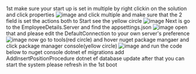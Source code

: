 1st make sure your start up is set in multiple by right clickin on the solution and click properties
![image](https://github.com/user-attachments/assets/b251f65a-bc87-4e11-b88b-df124639ee02)
and click multiple and make sure that the 2 field is set the actions both to Start see the yellow circle 
![image](https://github.com/user-attachments/assets/69ddf579-8512-4174-afa1-060bc268f9c6)
Next is go to the EmployeeDetails.Server and find the appsettings.json 
![image](https://github.com/user-attachments/assets/836832da-788e-4b4d-8f64-089469e91985)
open that and please edit the DefaultConnection to your own server's preference 
![image](https://github.com/user-attachments/assets/e84fef89-e979-4467-acfe-96fc494d333c)
now go to tools(red circle) and hover nuget package mangaer and click package manager console(yellow circle)
![image](https://github.com/user-attachments/assets/5c8eeb31-e14f-4e4d-a832-10cf9f9bc01b)
and run the code below to nuget console
dotnet ef migrations add AddInsertPositionProcedure
dotnet ef database update
after that you can start the system please refresh in the 1st boot

